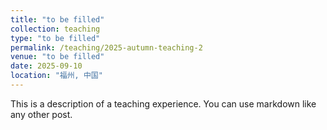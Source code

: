 ```yaml
---
title: "to be filled"
collection: teaching
type: "to be filled"
permalink: /teaching/2025-autumn-teaching-2
venue: "to be filled"
date: 2025-09-10
location: "福州, 中国"
---
```


This is a description of a teaching experience. You can use markdown like any other post.

